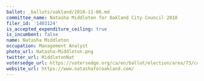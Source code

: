 ```yaml
---
ballot: _ballots/oakland/2018-11-06.md
committee_name: Natasha Middleton for Oakland City Council 2018
filer_id: '1403124'
is_accepted_expenditure_ceiling: true
is_incumbent: false
name: Natasha Middleton
occupation: Management Analyst
photo_url: Natasha-Middleton.png
twitter_url: MiddletonNat
votersedge_url: https://votersedge.org/ca/en/ballot/election/area/73/contests/contest/17341/candidate/139764?&county=alameda%20county&election_authority_id=1
website_url: https://www.natashaforoakland.com/
---
```

